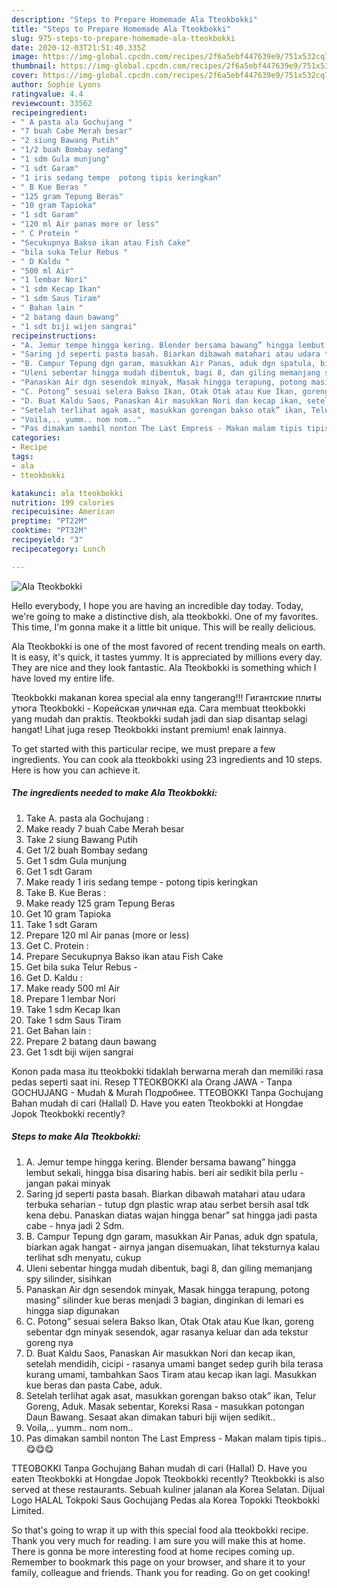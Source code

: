 ```yaml
---
description: "Steps to Prepare Homemade Ala Tteokbokki"
title: "Steps to Prepare Homemade Ala Tteokbokki"
slug: 975-steps-to-prepare-homemade-ala-tteokbokki
date: 2020-12-03T21:51:40.335Z
image: https://img-global.cpcdn.com/recipes/2f6a5ebf447639e9/751x532cq70/ala-tteokbokki-foto-resep-utama.jpg
thumbnail: https://img-global.cpcdn.com/recipes/2f6a5ebf447639e9/751x532cq70/ala-tteokbokki-foto-resep-utama.jpg
cover: https://img-global.cpcdn.com/recipes/2f6a5ebf447639e9/751x532cq70/ala-tteokbokki-foto-resep-utama.jpg
author: Sophie Lyons
ratingvalue: 4.4
reviewcount: 33562
recipeingredient:
- " A pasta ala Gochujang "
- "7 buah Cabe Merah besar"
- "2 siung Bawang Putih"
- "1/2 buah Bombay sedang"
- "1 sdm Gula munjung"
- "1 sdt Garam"
- "1 iris sedang tempe  potong tipis keringkan"
- " B Kue Beras "
- "125 gram Tepung Beras"
- "10 gram Tapioka"
- "1 sdt Garam"
- "120 ml Air panas more or less"
- " C Protein "
- "Secukupnya Bakso ikan atau Fish Cake"
- "bila suka Telur Rebus "
- " D Kaldu "
- "500 ml Air"
- "1 lembar Nori"
- "1 sdm Kecap Ikan"
- "1 sdm Saus Tiram"
- " Bahan lain "
- "2 batang daun bawang"
- "1 sdt biji wijen sangrai"
recipeinstructions:
- "A. Jemur tempe hingga kering. Blender bersama bawang” hingga lembut sekali, hingga bisa disaring habis. beri air sedikit bila perlu - jangan pakai minyak"
- "Saring jd seperti pasta basah. Biarkan dibawah matahari atau udara terbuka seharian - tutup dgn plastic wrap atau serbet bersih asal tdk kena debu. Panaskan diatas wajan hingga benar” sat hingga jadi pasta cabe - hnya jadi 2 Sdm."
- "B. Campur Tepung dgn garam, masukkan Air Panas, aduk dgn spatula, biarkan agak hangat - airnya jangan disemuakan, lihat teksturnya kalau terlihat sdh menyatu, cukup"
- "Uleni sebentar hingga mudah dibentuk, bagi 8, dan giling memanjang spy silinder, sisihkan"
- "Panaskan Air dgn sesendok minyak, Masak hingga terapung, potong masing” silinder kue beras menjadi 3 bagian, dinginkan di lemari es hingga siap digunakan"
- "C. Potong” sesuai selera Bakso Ikan, Otak Otak atau Kue Ikan, goreng sebentar dgn minyak sesendok, agar rasanya keluar dan ada tekstur goreng nya"
- "D. Buat Kaldu Saos, Panaskan Air masukkan Nori dan kecap ikan, setelah mendidih, cicipi - rasanya umami banget sedep gurih bila terasa kurang umami, tambahkan Saos Tiram atau kecap ikan lagi. Masukkan kue beras dan pasta Cabe, aduk."
- "Setelah terlihat agak asat, masukkan gorengan bakso otak” ikan, Telur Goreng, Aduk. Masak sebentar, Koreksi Rasa - masukkan potongan Daun Bawang. Sesaat akan dimakan taburi biji wijen sedikit.."
- "Voila,.. yumm.. nom nom.."
- "Pas dimakan sambil nonton The Last Empress - Makan malam tipis tipis.. 😋😋😋"
categories:
- Recipe
tags:
- ala
- tteokbokki

katakunci: ala tteokbokki 
nutrition: 199 calories
recipecuisine: American
preptime: "PT22M"
cooktime: "PT32M"
recipeyield: "3"
recipecategory: Lunch

---
```



![Ala Tteokbokki](https://img-global.cpcdn.com/recipes/2f6a5ebf447639e9/751x532cq70/ala-tteokbokki-foto-resep-utama.jpg)

Hello everybody, I hope you are having an incredible day today. Today, we're going to make a distinctive dish, ala tteokbokki. One of my favorites. This time, I'm gonna make it a little bit unique. This will be really delicious.

Ala Tteokbokki is one of the most favored of recent trending meals on earth. It is easy, it's quick, it tastes yummy. It is appreciated by millions every day. They are nice and they look fantastic. Ala Tteokbokki is something which I have loved my entire life.

Tteokbokki makanan korea special ala enny tangerang!!! Гигантские плиты утюга Tteokbokki - Корейская уличная еда. Cara membuat tteokbokki yang mudah dan praktis. Tteokbokki sudah jadi dan siap disantap selagi hangat! Lihat juga resep Tteokbokki instant premium! enak lainnya.


To get started with this particular recipe, we must prepare a few ingredients. You can cook ala tteokbokki using 23 ingredients and 10 steps. Here is how you can achieve it.

<!--inarticleads1-->

##### The ingredients needed to make Ala Tteokbokki:

1. Take  A. pasta ala Gochujang :
1. Make ready 7 buah Cabe Merah besar
1. Take 2 siung Bawang Putih
1. Get 1/2 buah Bombay sedang
1. Get 1 sdm Gula munjung
1. Get 1 sdt Garam
1. Make ready 1 iris sedang tempe - potong tipis keringkan
1. Take  B. Kue Beras :
1. Make ready 125 gram Tepung Beras
1. Get 10 gram Tapioka
1. Take 1 sdt Garam
1. Prepare 120 ml Air panas (more or less)
1. Get  C. Protein :
1. Prepare Secukupnya Bakso ikan atau Fish Cake
1. Get bila suka Telur Rebus -
1. Get  D. Kaldu :
1. Make ready 500 ml Air
1. Prepare 1 lembar Nori
1. Take 1 sdm Kecap Ikan
1. Take 1 sdm Saus Tiram
1. Get  Bahan lain :
1. Prepare 2 batang daun bawang
1. Get 1 sdt biji wijen sangrai


Konon pada masa itu tteokbokki tidaklah berwarna merah dan memiliki rasa pedas seperti saat ini. Resep TTEOKBOKKI ala Orang JAWA - Tanpa GOCHUJANG - Mudah &amp; Murah Подробнее. TTEOBOKKI Tanpa Gochujang Bahan mudah di cari (Hallal) D. Have you eaten Tteokbokki at Hongdae Jopok Tteokbokki recently? 

<!--inarticleads2-->

##### Steps to make Ala Tteokbokki:

1. A. Jemur tempe hingga kering. Blender bersama bawang” hingga lembut sekali, hingga bisa disaring habis. beri air sedikit bila perlu - jangan pakai minyak
1. Saring jd seperti pasta basah. Biarkan dibawah matahari atau udara terbuka seharian - tutup dgn plastic wrap atau serbet bersih asal tdk kena debu. Panaskan diatas wajan hingga benar” sat hingga jadi pasta cabe - hnya jadi 2 Sdm.
1. B. Campur Tepung dgn garam, masukkan Air Panas, aduk dgn spatula, biarkan agak hangat - airnya jangan disemuakan, lihat teksturnya kalau terlihat sdh menyatu, cukup
1. Uleni sebentar hingga mudah dibentuk, bagi 8, dan giling memanjang spy silinder, sisihkan
1. Panaskan Air dgn sesendok minyak, Masak hingga terapung, potong masing” silinder kue beras menjadi 3 bagian, dinginkan di lemari es hingga siap digunakan
1. C. Potong” sesuai selera Bakso Ikan, Otak Otak atau Kue Ikan, goreng sebentar dgn minyak sesendok, agar rasanya keluar dan ada tekstur goreng nya
1. D. Buat Kaldu Saos, Panaskan Air masukkan Nori dan kecap ikan, setelah mendidih, cicipi - rasanya umami banget sedep gurih bila terasa kurang umami, tambahkan Saos Tiram atau kecap ikan lagi. Masukkan kue beras dan pasta Cabe, aduk.
1. Setelah terlihat agak asat, masukkan gorengan bakso otak” ikan, Telur Goreng, Aduk. Masak sebentar, Koreksi Rasa - masukkan potongan Daun Bawang. Sesaat akan dimakan taburi biji wijen sedikit..
1. Voila,.. yumm.. nom nom..
1. Pas dimakan sambil nonton The Last Empress - Makan malam tipis tipis.. 😋😋😋


TTEOBOKKI Tanpa Gochujang Bahan mudah di cari (Hallal) D. Have you eaten Tteokbokki at Hongdae Jopok Tteokbokki recently? Tteokbokki is also served at these restaurants. Sebuah kuliner jalanan ala Korea Selatan. Dijual Logo HALAL Tokpoki Saus Gochujang Pedas ala Korea Topokki Tteokbokki Limited. 

So that's going to wrap it up with this special food ala tteokbokki recipe. Thank you very much for reading. I am sure you will make this at home. There is gonna be more interesting food at home recipes coming up. Remember to bookmark this page on your browser, and share it to your family, colleague and friends. Thank you for reading. Go on get cooking!
